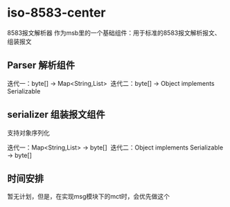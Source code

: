 # iso-8583-center
8583报文解析器
作为msb里的一个基础组件：用于标准的8583报文解析报文、组装报文

## Parser 解析组件

迭代一：byte[] -> Map<String,List<Map>>
  迭代二：byte[] -> Object implements Serializable

## serializer 组装报文组件
支持对象序列化

迭代一：Map<String,List<Map>> -> byte[]
  迭代二：Object implements Serializable -> byte[]

## 时间安排
 暂无计划，但是，在实现msg模块下的mct时，会优先做这个
